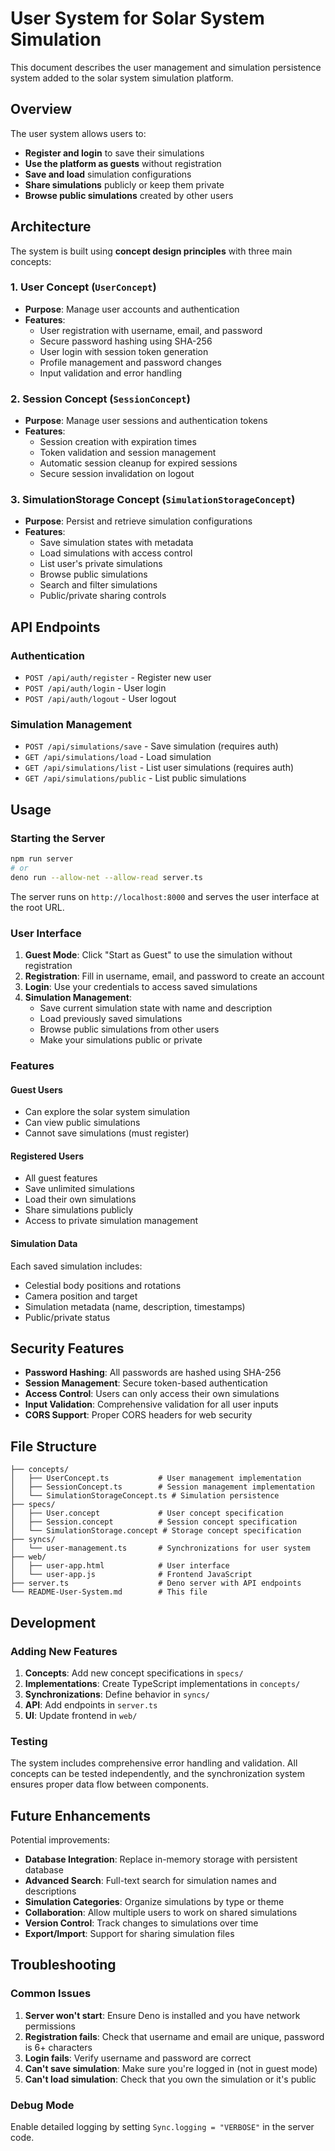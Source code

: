 # User System for Solar System Simulation

This document describes the user management and simulation persistence system added to the solar system simulation platform.

## Overview

The user system allows users to:
- **Register and login** to save their simulations
- **Use the platform as guests** without registration
- **Save and load** simulation configurations
- **Share simulations** publicly or keep them private
- **Browse public simulations** created by other users

## Architecture

The system is built using **concept design principles** with three main concepts:

### 1. User Concept (`UserConcept`)
- **Purpose**: Manage user accounts and authentication
- **Features**:
  - User registration with username, email, and password
  - Secure password hashing using SHA-256
  - User login with session token generation
  - Profile management and password changes
  - Input validation and error handling

### 2. Session Concept (`SessionConcept`)
- **Purpose**: Manage user sessions and authentication tokens
- **Features**:
  - Session creation with expiration times
  - Token validation and session management
  - Automatic session cleanup for expired sessions
  - Secure session invalidation on logout

### 3. SimulationStorage Concept (`SimulationStorageConcept`)
- **Purpose**: Persist and retrieve simulation configurations
- **Features**:
  - Save simulation states with metadata
  - Load simulations with access control
  - List user's private simulations
  - Browse public simulations
  - Search and filter simulations
  - Public/private sharing controls

## API Endpoints

### Authentication
- `POST /api/auth/register` - Register new user
- `POST /api/auth/login` - User login
- `POST /api/auth/logout` - User logout

### Simulation Management
- `POST /api/simulations/save` - Save simulation (requires auth)
- `GET /api/simulations/load` - Load simulation
- `GET /api/simulations/list` - List user simulations (requires auth)
- `GET /api/simulations/public` - List public simulations

## Usage

### Starting the Server
```bash
npm run server
# or
deno run --allow-net --allow-read server.ts
```

The server runs on `http://localhost:8000` and serves the user interface at the root URL.

### User Interface

1. **Guest Mode**: Click "Start as Guest" to use the simulation without registration
2. **Registration**: Fill in username, email, and password to create an account
3. **Login**: Use your credentials to access saved simulations
4. **Simulation Management**: 
   - Save current simulation state with name and description
   - Load previously saved simulations
   - Browse public simulations from other users
   - Make your simulations public or private

### Features

#### Guest Users
- Can explore the solar system simulation
- Can view public simulations
- Cannot save simulations (must register)

#### Registered Users
- All guest features
- Save unlimited simulations
- Load their own simulations
- Share simulations publicly
- Access to private simulation management

#### Simulation Data
Each saved simulation includes:
- Celestial body positions and rotations
- Camera position and target
- Simulation metadata (name, description, timestamps)
- Public/private status

## Security Features

- **Password Hashing**: All passwords are hashed using SHA-256
- **Session Management**: Secure token-based authentication
- **Access Control**: Users can only access their own simulations
- **Input Validation**: Comprehensive validation for all user inputs
- **CORS Support**: Proper CORS headers for web security

## File Structure

```
├── concepts/
│   ├── UserConcept.ts           # User management implementation
│   ├── SessionConcept.ts        # Session management implementation
│   └── SimulationStorageConcept.ts # Simulation persistence
├── specs/
│   ├── User.concept             # User concept specification
│   ├── Session.concept          # Session concept specification
│   └── SimulationStorage.concept # Storage concept specification
├── syncs/
│   └── user-management.ts       # Synchronizations for user system
├── web/
│   ├── user-app.html            # User interface
│   └── user-app.js              # Frontend JavaScript
├── server.ts                    # Deno server with API endpoints
└── README-User-System.md        # This file
```

## Development

### Adding New Features
1. **Concepts**: Add new concept specifications in `specs/`
2. **Implementations**: Create TypeScript implementations in `concepts/`
3. **Synchronizations**: Define behavior in `syncs/`
4. **API**: Add endpoints in `server.ts`
5. **UI**: Update frontend in `web/`

### Testing
The system includes comprehensive error handling and validation. All concepts can be tested independently, and the synchronization system ensures proper data flow between components.

## Future Enhancements

Potential improvements:
- **Database Integration**: Replace in-memory storage with persistent database
- **Advanced Search**: Full-text search for simulation names and descriptions
- **Simulation Categories**: Organize simulations by type or theme
- **Collaboration**: Allow multiple users to work on shared simulations
- **Version Control**: Track changes to simulations over time
- **Export/Import**: Support for sharing simulation files

## Troubleshooting

### Common Issues

1. **Server won't start**: Ensure Deno is installed and you have network permissions
2. **Registration fails**: Check that username and email are unique, password is 6+ characters
3. **Login fails**: Verify username and password are correct
4. **Can't save simulation**: Make sure you're logged in (not in guest mode)
5. **Can't load simulation**: Check that you own the simulation or it's public

### Debug Mode
Enable detailed logging by setting `Sync.logging = "VERBOSE"` in the server code.
